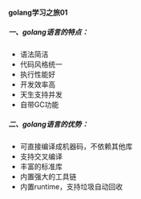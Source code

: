 #### golang学习之旅01

##### 	一、golang语言的特点：

- 语法简洁
- 代码风格统一
- 执行性能好
- 开发效率高
- 天生支持并发
- 自带GC功能

##### 二、golang语言的优势：

- 可直接编译成机器码，不依赖其他库
- 支持交叉编译
- 丰富的标准库
- 内置强大的工具链
- 内置runtime，支持垃圾自动回收